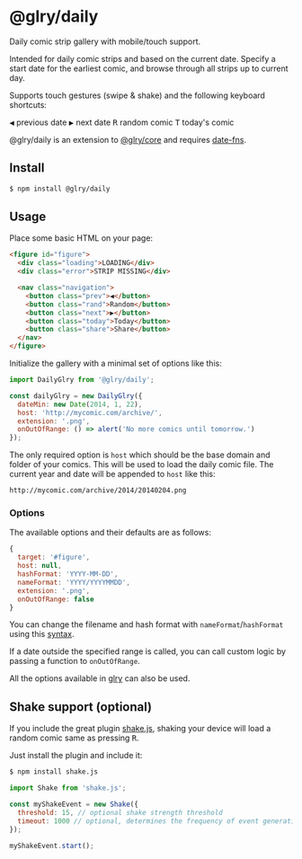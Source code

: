 # @glry/daily

Daily comic strip gallery with mobile/touch support.

Intended for daily comic strips and based on the current date. Specify a start date for the earliest comic, and browse through all strips up to current day.

Supports touch gestures (swipe & shake) and the following keyboard shortcuts:

<kbd>◀</kbd> previous date
<kbd>▶</kbd> next date
<kbd>R</kbd> random comic
<kbd>T</kbd> today's comic

@glry/daily is an extension to [@glry/core](https://github.com/omichelsen/glry.git) and requires [date-fns](https://github.com/date-fns/date-fns).

## Install

```bash
$ npm install @glry/daily
```

## Usage

Place some basic HTML on your page:

```html
<figure id="figure">
  <div class="loading">LOADING</div>
  <div class="error">STRIP MISSING</div>

  <nav class="navigation">
    <button class="prev">◀</button>
    <button class="rand">Random</button>
    <button class="next">▶</button>
    <button class="today">Today</button>
    <button class="share">Share</button>
  </nav>
</figure>
```

Initialize the gallery with a minimal set of options like this:

```js
import DailyGlry from '@glry/daily';

const dailyGlry = new DailyGlry({
  dateMin: new Date(2014, 1, 22),
  host: 'http://mycomic.com/archive/',
  extension: '.png',
  onOutOfRange: () => alert('No more comics until tomorrow.')
});
```

The only required option is `host` which should be the base domain and folder of your comics. This will be used to load the daily comic file. The current year and date will be appended to `host` like this:

    http://mycomic.com/archive/2014/20140204.png

### Options

The available options and their defaults are as follows:

```js
{
  target: '#figure',
  host: null,
  hashFormat: 'YYYY-MM-DD',
  nameFormat: 'YYYY/YYYYMMDD',
  extension: '.png',
  onOutOfRange: false
}
```

You can change the filename and hash format with `nameFormat`/`hashFormat` using this [syntax](https://date-fns.org/v2.16.1/docs/parse).

If a date outside the specified range is called, you can call custom logic by passing a function to `onOutOfRange`.

All the options available in [glry](https://github.com/omichelsen/glry) can also be used.

## Shake support (optional)

If you include the great plugin [shake.js](https://github.com/alexgibson/shake.js), shaking your device will load a random comic same as pressing <kbd>R</kbd>.

Just install the plugin and include it:

```bash
$ npm install shake.js
```

```js
import Shake from 'shake.js';

const myShakeEvent = new Shake({
  threshold: 15, // optional shake strength threshold
  timeout: 1000 // optional, determines the frequency of event generation
});

myShakeEvent.start();
```
